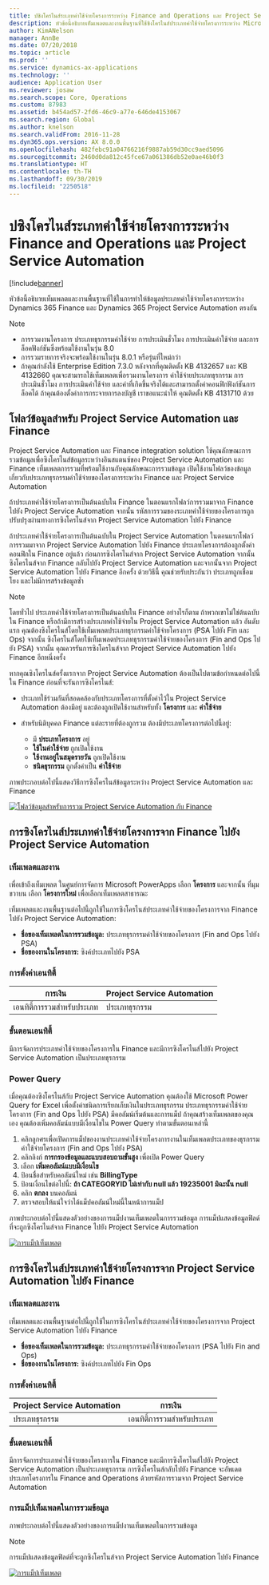 ```yaml
---
title: ปซิงโครไนส์ระเภทค่าใช้จ่ายโครงการระหว่าง Finance and Operations และ Project Service Automation
description: หัวข้อนี้อธิบายเท็มเพลตและงานพื้นฐานที่ใช้ซิงโครไนส์ประเภทค่าใช้จ่ายโครงการระหว่าง Microsoft Dynamics 365 Finance และ Dynamics 365 Project Service Automation
author: KimANelson
manager: AnnBe
ms.date: 07/20/2018
ms.topic: article
ms.prod: ''
ms.service: dynamics-ax-applications
ms.technology: ''
audience: Application User
ms.reviewer: josaw
ms.search.scope: Core, Operations
ms.custom: 87983
ms.assetid: b454ad57-2fd6-46c9-a77e-646de4153067
ms.search.region: Global
ms.author: knelson
ms.search.validFrom: 2016-11-28
ms.dyn365.ops.version: AX 8.0.0
ms.openlocfilehash: 482febc91a04766216f9887ab59d30cc9aed5096
ms.sourcegitcommit: 2460d0da812c45fce67a061386db52e0ae46b0f3
ms.translationtype: HT
ms.contentlocale: th-TH
ms.lasthandoff: 09/30/2019
ms.locfileid: "2250518"
---
```

# <a name="synchronize-project-expense-categories-between-finance-and-operations-and-project-service-automation"></a>ปซิงโครไนส์ระเภทค่าใช้จ่ายโครงการระหว่าง Finance and Operations และ Project Service Automation

[!include[banner](../includes/banner.md)]

หัวข้อนี้อธิบายเท็มเพลตและงานพื้นฐานที่ใช้ในการทำให้ข้อมูลประเภทค่าใช้จ่ายโครงการระหว่าง Dynamics 365 Finance และ Dynamics 365 Project Service Automation ตรงกัน

> [!NOTE]
> - การรวมงานโครงการ ประเภทธุรกรรมค่าใช้จ่าย การประเมินชั่วโมง การประเมินค่าใช้จ่าย และการล็อคฟังก์ชันซึ่งพร้อมใช้งานในรุ่น 8.0
> - การรวมรายการจริงจะพร้อมใช้งานในรุ่น 8.0.1 หรือรุ่นที่ใหม่กว่า
> - ถ้าคุณกำลังใช้ Enterprise Edition 7.3.0 หลังจากที่คุณติดตั้ง KB 4132657 และ KB 4132660 คุณจะสามารถใช้เท็มเพลตเพื่อรวมงานโครงการ ค่าใช้จ่ายประเภทธุรกรรม การประเมินชั่วโมง การประเมินค่าใช้จ่าย และค่าที่เกิดขึ้นจริงได้และสามารถตั้งค่าคอนฟิกฟังก์ชันการล็อคได้ ถ้าคุณต้องตั้งค่าการกระจายการลงบัญชี เราขอแนะนำให้ คุณติดตั้ง KB 4131710 ด้วย

## <a name="data-flow-for-project-service-automation-and-finance"></a>โฟลว์ข้อมูลสำหรับ Project Service Automation และ Finance

Project Service Automation และ Finance integration solution ใช้คุณลักษณะการรวมข้อมูลเพื่อซิงโครไนส์ข้อมูลระหว่างอินสแตนซ์ของ Project Service Automation และ Finance เท็มเพลตการรวมที่พร้อมใช้งานกับคุณลักษณะการรวมข้อมูล เปิดใช้งานโฟลว์ของข้อมูลเกี่ยวกับประเภทธุรกรรมค่าใช้จ่ายของโครงการระหว่าง Finance และ Project Service Automation

ถ้าประเภทค่าใช้จ่ายโครงการเป็นต้นฉบับใน Finance ในตอนแรกโฟลว์การรวมมาจาก Finance ไปยัง Project Service Automation จากนั้น รหัสการรวมของระเภทค่าใช้จ่ายของโครงการถูกปรับปรุงผ่านทางการซิงโครไนส์จาก Project Service Automation ไปยัง Finance

ถ้าประเภทค่าใช้จ่ายโครงการเป็นต้นฉบับใน Project Service Automation ในตอนแรกโฟลว์การรวมมาจาก Project Service Automation ไปยัง Finance ประเภทโครงการต้องถูกตั้งค่าคอนฟิกใน Finance อยู่แล้ว ก่อนการซิงโครไนส์จาก Project Service Automation จากนั้น ซิงโครไนส์จาก Finance กลับไปยัง Project Service Automation และจากนั้นจาก Project Service Automation ไปยัง Finance อีกครั้ง ด้วยวิธีนี้ คุณช่วยรับประกันว่า ประเภทถูกเชื่อมโยง และไม่มีการสร้างข้อมูลซ้ำ

> [!NOTE]
> โดยทั่วไป ประเภทค่าใช้จ่ายโครงการเป็นต้นฉบับใน Finance อย่างไรก็ตาม ถ้าพวกเขาไม่ใช่ต้นฉบับใน Finance หรือถ้ามีการสร้างประเภทค่าใช้จ่ายใน Project Service Automation แล้ว อันดับแรก คุณต้องซิงโครไนส์โดยใช้เท็มเพลตประเภทธุรกรรมค่าใช้จ่ายโครงการ (PSA ไปยัง Fin และ Ops) จากนั้น ซิงโครไนส์โดยใช้เท็มเพลตประเภทธุรกรรมค่าใช้จ่ายของโครงการ (Fin and Ops ไปยัง PSA) จากนั้น คุณควรรันการซิงโครไนส์จาก Project Service Automation ไปยัง Finance อีกหนึ่งครั้ง
>
> หากคุณซิงโครไนส์ครั้งแรกจาก Project Service Automation ต้องเป็นไปตามข้อกำหนดต่อไปนี้ใน Finance ก่อนที่จะรันการซิงโครไนส์:
>
> - ประเภทใช้ร่วมกันที่สอดคล้องกับประเภทโครงการที่ตั้งค่าไว้ใน Project Service Automation ต้องมีอยู่ และต้องถูกเปิดใช้งานสำหรับทั้ง **โครงการ** และ **ค่าใช้จ่าย**
> - สำหรับนิติบุคคล Finance แต่ละรายที่ต้องถูกรวม ต้องมีประเภทโครงการต่อไปนี้อยู่:
>
>     - มี **ประเภทโครงการ** อยู่ 
>     - **ใช้ในค่าใช้จ่าย** ถูกเปิดใช้งาน
>     - **ใช้งานอยู่ในสมุดรายวัน** ถูกเปิดใช้งาน
>     - **ชนิดธุรกรรม** ถูกตั้งค่าเป็น **ค่าใช้จ่าย**

ภาพประกอบต่อไปนี้แสดงวิธีการซิงโครไนส์ข้อมูลระหว่าง Project Service Automation และ Finance

[![โฟลว์ข้อมูลสำหรับการรวม Project Service Automation กับ Finance](./media/ProjectExpenseCategoriesFlow.png)](./media/ProjectExpenseCategoriesFlow.png)

## <a name="project-expense-category-synchronization-from-finance-to-project-service-automation"></a>การซิงโครไนส์ประเภทค่าใช้จ่ายโครงการจาก Finance ไปยัง Project Service Automation

### <a name="template-and-task"></a>เท็มเพลตและงาน

เพื่อเข้าถึงเท็มเพลต ในศูนย์การจัดการ Microsoft PowerApps เลือก **โครงการ** และจากนั้น ที่มุมขวาบน เลือก **โครงการใหม่** เพื่อเลือกเท็มเพลตสาธารณะ

เท็มเพลตและงานพื้นฐานต่อไปนี้ถูกใช้ในการซิงโครไนส์ประเภทค่าใช้จ่ายของโครงการจาก Finance ไปยัง Project Service Automation:

- **ชื่อของเท็มเพลตในการรวมข้อมูล:** ประเภทธุรกรรมค่าใช้จ่ายของโครงการ (Fin and Ops ไปยัง PSA)
- **ชื่อของงานในโครงการ:** ซิงค์ประเภทไปยัง PSA

### <a name="entity-set"></a>การตั้งค่าเอนทิตี้

| การเงิน                           | Project Service Automation |
|-----------------------------------|----------------------------|
| เอนทิตี้การรวมสำหรับประเภท | ประเภทธุรกรรม     |

### <a name="entity-flow"></a>ขั้นตอนเอนทิตี้

มีการจัดการประเภทค่าใช้จ่ายของโครงการใน Finance และมีการซิงโครไนส์ไปยัง Project Service Automation เป็นประเภทธุรกรรม

### <a name="power-query"></a>Power Query

เมื่อคุณต้องซิงโครไนส์กับ Project Service Automation คุณต้องใช้ Microsoft Power Query for Excel เพื่อตั้งค่าชนิดการเรียกเก็บเงินในประเภทธุรกรรม ประเภทธุรกรรมค่าใช้จ่ายโครงการ (Fin and Ops ไปยัง PSA) มีคอลัมน์เริ่มต้นและการแม็ป ถ้าคุณสร้างเท็มเพลตของคุณเอง คุณต้องเพิ่มคอลัมน์แบบมีเงื่อนไขใน Power Query ทำตามขั้นตอนเหล่านี้

1. คลิกลูกศรเพื่อเปิดการแม็ปของงานประเภทค่าใช้จ่ายโครงการงานในเท็มเพลตประเภทของธุรกรรมค่าใช้จ่ายโครงการ (Fin and Ops ไปยัง PSA)
2. คลิกลิงก์ **การกรองข้อมูลและแบบสอบถามขั้นสูง** เพื่อเปิด Power Query
2. เลือก **เพิ่มคอลัมน์แบบมีเงื่อนไข**
3. ป้อนชื่อสำหรับคอลัมน์ใหม่ เช่น **BillingType**
4. ป้อนเงื่อนไขต่อไปนี้: **ถ้า CATEGORYID ไม่เท่ากับ null แล้ว 19235001 มิฉะนั้น null**
5. คลิก **ตกลง** บนคอลัมน์
6. ตรวจสอบให้แน่ใจว่าได้แม็ปคอลัมน์ใหม่นี้ในหน้าการแม็ป

ภาพประกอบต่อไปนี้แสดงตัวอย่างของการแม็ปงานเท็มเพลตในการรวมข้อมูล การแม็ปแสดงข้อมูลฟิลด์ที่จะถูกซิงโครไนส์จาก Finance ไปยัง Project Service Automation

[![การแม็ปเท็มเพลต](./media/ProjectExpenseCategoriesToPSAMapping.jpg)](./media/ProjectExpenseCategoriesToPSAMapping.jpg)

## <a name="project-expense-category-synchronization-from-project-service-automation-to-finance"></a>การซิงโครไนส์ประเภทค่าใช้จ่ายโครงการจาก Project Service Automation ไปยัง Finance

### <a name="template-and-task"></a>เท็มเพลตและงาน

เท็มเพลตและงานพื้นฐานต่อไปนี้ถูกใช้ในการซิงโครไนส์ประเภทค่าใช้จ่ายของโครงการจาก Project Service Automation ไปยัง Finance

- **ชื่อของเท็มเพลตในการรวมข้อมูล:** ประเภทธุรกรรมค่าใช้จ่ายของโครงการ (PSA ไปยัง Fin and Ops)
- **ชื่อของงานในโครงการ:** ซิงค์ประเภทไปยัง Fin Ops

### <a name="entity-set"></a>การตั้งค่าเอนทิตี้

| Project Service Automation | การเงิน                           |
|----------------------------|-----------------------------------|
| ประเภทธุรกรรม     | เอนทิตี้การรวมสำหรับประเภท |

### <a name="entity-flow"></a>ขั้นตอนเอนทิตี้

มีการจัดการประเภทค่าใช้จ่ายของโครงการใน Finance และมีการซิงโครไนส์ไปยัง Project Service Automation เป็นประเภทธุรกรรม การซิงโครไนส์กลับไปยัง Finance จะอัพเดตประเภทโครงการใน Finance and Operations ด้วยรหัสการรวมจาก Project Service Automation

### <a name="template-mapping-in-data-integration"></a>การแม็ปเท็มเพลตในการรวมข้อมูล

ภาพประกอบต่อไปนี้แสดงตัวอย่างของการแม็ปงานเท็มเพลตในการรวมข้อมูล

> [!NOTE]
> การแม็ปแสดงข้อมูลฟิลด์ที่จะถูกซิงโครไนส์จาก Project Service Automation ไปยัง Finance

[![การแม็ปเท็มเพลต](./media/ProjectExpenseCategoriesToFinOpsMapping.jpg)](./media/ProjectExpenseCategoriesToFinOpsMapping.jpg)
